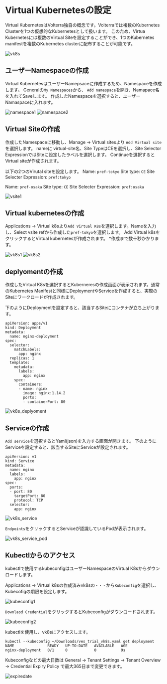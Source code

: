 # Virtual Kubernetesの設定

Virtual KubernetesはVolterra独自の概念です。Volterraでは複数のKubernetes Clusterを1つの仮想的なKubernetesとして扱います。
このため、Virtua Kubernetesには複数のVirtual Siteを設定することができ、1つのKubernetes manifestを複数のKubernetes clusterに配布することが可能です。

![vk8s](./pics/vk8s.png)

## ユーザーNamespaceの作成

Virtual KubernetesはユーザーNamepsaceに作成するため、Namespaceを作成します。
Generalの`My Namespaces`から、 `Add namespace`を開き、Namapace名を入れてSaveします。
作成したNamespaceを選択すると、ユーザーNamaspaceに入れます。

![namespace1](./pics/namespace1.png)
![namespace2](./pics/namespace2.png)

## Virtual Siteの作成

作成したNamespaceに移動し、Manage -> Virtual sitesより `Add Virtual site`を選択します。
nameに virtual-site名、Site TypeはCEを選択し、Site Selector ExpressionではSiteに設定したラベルを選択します。 Continueを選択するとVirtual siteが作成されます。

以下の2つのVirutal siteを設定します。
Name: `pref-tokyo`
Site type: `CE`
Site Selecter Expression: `pref:tokyo`

Name: `pref-osaka`
Site type: `CE`
Site Selecter Expression: `pref:osaka`

![vsite1](./pics/vsite1.png)

## Virtual kubernetesの作成

Applications -> Virtual k8sより`Add Virtual K8s`を選択します。Nameを入力し、Select vsite refから作成した`pref-tokyo`を選択します。 Add Virtual k8sをクリックするとVirtual kubernetesが作成されます。
*作成まで数十秒かかります。

![vk8s1](./pics/vk8s1.png)
![vk8s2](./pics/vk8s2.png)

## deplyomentの作成

作成したVirtual K8sを選択するとKuberneresの作成画面が表示されます。通常のKubernetes Manifestと同様にDeploymentやServiceを作成すると、実際のSiteにワークロードが作成されます。

下のようにDeploymentを設定すると、該当するSiteにコンテナが立ち上がります。

```
apiVersion: apps/v1
kind: Deployment
metadata:
  name: nginx-deployment
spec:
  selector:
    matchLabels:
      app: nginx
  replicas: 1
  template:
    metadata:
      labels:
        app: nginx
    spec:
      containers:
      - name: nginx
        image: nginx:1.14.2
        ports:
        - containerPort: 80
```

![vk8s_deplyoment](./pics/vk8s_deployment.png)

## Serviceの作成

`Add service`を選択するとYaml(json)を入力する画面が開きます。
下のようにServiceを設定すると、該当するSiteにServiceが設定されます。

```
apiVersion: v1
kind: Service
metadata:
  name: nginx
  labels:
    app: nginx
spec:
  ports:
  - port: 80
    targetPort: 80
    protocol: TCP
  selector:
    app: nginx
```

![vk8s_service](./pics/vk8s_service.png)

`Endpoints`をクリックするとServiceが認識しているPodが表示されます。

![vk8s_service_pod](./pics/vk8s_service_pod.png)

## Kubectlからのアクセス

kubectlで使用するkubeconfigはユーザーNamespaceのVirtual K8sからダウンロードします。

Applications -> Virtual k8sの作成済みvk8sの`・・・`から`Kubeconfig`を選択し、Kubecofigの期限を設定します。

![kubeconfig1](./pics/kubeconfig1.png)

`Downlaod Credential`をクリックするとKubeconfigがダウンロードされます。

![kubeconfig2](./pics/kubeconfig2.png)

kubectlを使用し、vk8sにアクセスします。

```
kubectl --kubeconfig ~/Downloads/ves_trial_vk8s.yaml get deployment
NAME               READY   UP-TO-DATE   AVAILABLE   AGE
nginx-deployment   0/1     0            0           9s
```

Kubeconfigなどの最大日数は General -> Tenant Settings -> Tenant Overview -> Credential Expiry Policy で最大365日まで変更できます。

![expiredate](./pics/expiredate.png)
